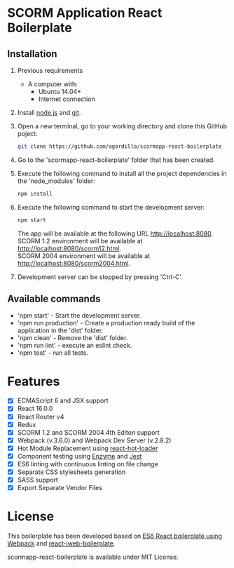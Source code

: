 # SCORM Application React Boilerplate

## Installation

1. Previous requirements
    * A computer with:
      * Ubuntu 14.04+
      * Internet connection 
1. Install [node.js](https://nodejs.org/es/download/) and [git](https://git-scm.com/downloads).
2. Open a new terminal, go to your working directory and clone this GitHub poject:
    ```bash
    git clone https://github.com/agordillo/scormapp-react-boilerplate
    ```
3. Go to the 'scormapp-react-boilerplate' folder that has been created.
4. Execute the following command to install all the project dependencies in the 'node_modules' folder:
    ```bash
    npm install
    ```
4. Execute the following command to start the development server:
    ```bash
    npm start
    ```
    The app will be available at the following URL [http://localhost:8080](http://localhost:8080).  
    SCORM 1.2 environment will be available at [http://localhost:8080/scorm12.html](http://localhost:8080/scorm12.html).  
    SCORM 2004 environment will be available at [http://localhost:8080/scorm2004.html](http://localhost:8080/scorm2004.html).

5. Development server can be stopped by pressing 'Ctrl-C'.


## Available commands

- 'npm start' - Start the development server.
- 'npm run production' - Create a production ready build of the application in the 'dist' folder.
- 'npm clean' - Remove the 'dist' folder.
- 'npm run lint' - execute an eslint check.
- 'npm test' - run all tests.

# Features

- [x] ECMAScript 6 and JSX support
- [x] React 16.0.0
- [x] React Router v4
- [x] Redux
- [x] SCORM 1.2 and SCORM 2004 4th Editon support
- [x] Webpack (v.3.6.0) and Webpack Dev Server (v.2.8.2)
- [x] Hot Module Replacement using [react-hot-loader](https://github.com/gaearon/react-hot-loader)
- [x] Component testing using [Enzyme](https://github.com/airbnb/enzyme) and [Jest](https://facebook.github.io/jest)
- [x] ES6 linting with continuous linting on file change
- [x] Separate CSS stylesheets generation
- [x] SASS support
- [x] Export Separate Vendor Files

# License

This boilerplate has been developed based on [ES6 React boilerplate using Webpack](https://github.com/KleoPetroff/react-webpack-boilerplate) and [react-iweb-boilerplate](https://github.com/sonsoleslp/react-iweb-boilerplate).

scormapp-react-boilerplate is available under MIT License.
